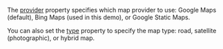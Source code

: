 The [provider](/Documentation/ApiReference/UI_Components/dxMap/Configuration/#provider) property specifies which map provider to use: Google Maps (default), Bing Maps (used in this demo), or Google Static Maps.
<!--split-->

You can also set the [type](/Documentation/ApiReference/UI_Components/dxMap/Configuration/#type) property to specify the map type: road, satellite (photographic), or hybrid map.